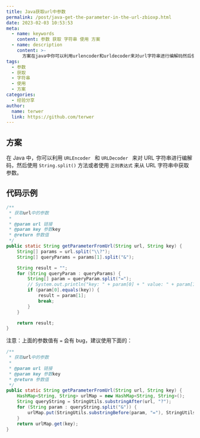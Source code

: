 ```yaml
---
title: Java获取url中参数
permalink: /post/java-get-the-parameter-in-the-url-zbioxp.html
date: 2023-02-03 10:53:53
meta:
  - name: keywords
    content: 参数 获取 字符串 使用 方案
  - name: description
    content: >-
      方案在java中你可以利用urlencoder​​和urldecoder​​来对url字符串进行编解码然后使用stringsplit()​方法或者使用正则表达式​来从url字符串中获取参数。代码示例获取url中的参数at_paramurl链接at_paramkey参数keyat_return参数值publicstaticstringgetparameterfromurl(stringurlstringkey){string[]params=urlsplit(string[]queryparams=para
tags:
  - 参数
  - 获取
  - 字符串
  - 使用
  - 方案
categories:
  - 经验分享
author:
  name: terwer
  link: https://github.com/terwer
---
```




## 方案

在 Java 中，你可以利用 `URLEncoder ​` ​和 `URLDecoder ​` ​来对 URL 字符串进行编解码，然后使用 `String.split()`​ 方法或者使用 `正则表达式`​ 来从 URL 字符串中获取参数。

## 代码示例

```java
/**
 * 获取url中的参数
 *
 * @param url 链接
 * @param key 参数key
 * @return 参数值
 */
public static String getParameterFromUrl(String url, String key) {
	String[] params = url.split("\\?");
	String[] queryParams = params[1].split("&");

	String result = "";
	for (String queryParam : queryParams) {
		String[] param = queryParam.split("=");
		// System.out.println("key: " + param[0] + " value: " + param[1]);
		if (param[0].equals(key)) {
			result = param[1];
			break;
		}
	}

	return result;
}
```

注意：上面的参数值有 `=`​ 会有 bug，建议使用下面的：

```java
/**
 * 获取url中的参数
 *
 * @param url 链接
 * @param key 参数key
 * @return 参数值
 */
public static String getParameterFromUrl(String url, String key) {
	HashMap<String, String> urlMap = new HashMap<String, String>();
	String queryString = StringUtils.substringAfter(url, "?");
	for (String param : queryString.split("&")) {
		urlMap.put(StringUtils.substringBefore(param, "="), StringUtils.substringAfter(param, "="));
	}
	return urlMap.get(key);
}
```
